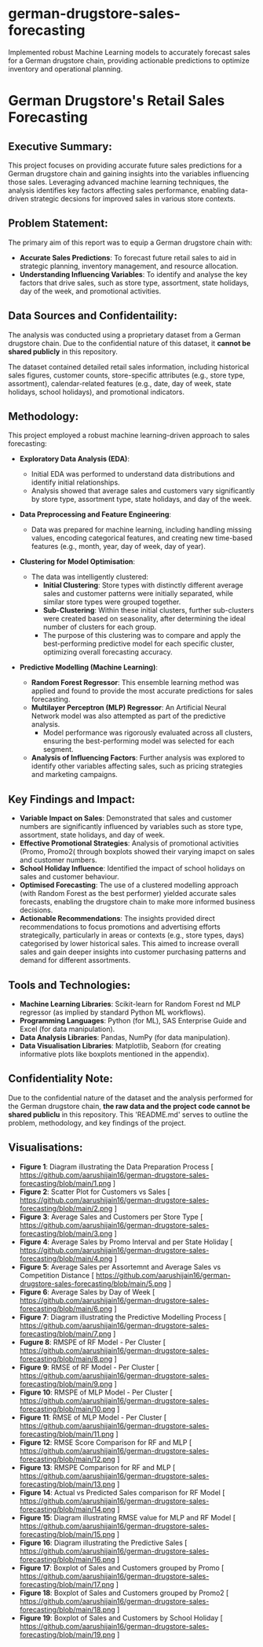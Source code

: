 # german-drugstore-sales-forecasting
Implemented robust Machine Learning models to accurately forecast sales for a German drugstore chain, providing actionable predictions to optimize inventory and operational planning.
# German Drugstore's Retail Sales Forecasting 
## Executive Summary:
This project focuses on providing accurate future sales predictions for a German drugstore chain and gaining insights into the variables influencing those sales. Leveraging advanced machine learning techniques, the analysis identifies key factors affecting sales performance, enabling data-driven strategic decsions for improved sales in various store contexts. 

## Problem Statement:
The primary aim of this report was to equip a German drugstore chain with:
* **Accurate Sales Predictions**: To forecast future retail sales to aid in strategic planning, inventory management, and resource allocation.
* **Understanding Influencing Variables**: To identify and analyse the key factors that drive sales, such as store type, assortment, state holidays, day of the week, and promotional activities.

## Data Sources and Confidentaility:
The analysis was conducted using a proprietary dataset from a German drugstore chain. Due to the confidential nature of this dataset, it **cannot be shared publicly** in this repository.

The dataset contained detailed retail sales information, including historical sales figures, customer counts, store-specific attributes (e.g., store type, assortment), calendar-related features (e.g., date, day of week, state holidays, school holidays), and promotional indicators. 

## Methodology:
This project employed a robust machine learning-driven approach to sales forecasting:
* **Exploratory Data Analysis (EDA)**:
  * Initial EDA was performed to understand data distributions and identify initial relationships.
  * Analysis showed that average sales and customers vary significantly by store type, assortment type, state holidays, and day of the week.
    
* **Data Preprocessing and Feature Engineering**:
  * Data was prepared for machine learning, including handling missing values, encoding categorical features, and creating new time-based features (e.g., month, year, day of week, day of year).

* **Clustering for Model Optimisation**:
  * The data was intelligently clustered:
     * **Initial Clustering**: Store types with distinctly different average sales and customer patterns were initially separated, while similar store types were grouped together.
     * **Sub-Clustering**: Within these initial clusters, further sub-clusters were created based on seasonality, after determining the ideal number of clusters for each group.
     * The purpose of this clustering was to compare and apply the best-performing predictive model for each specific cluster, optimizing overall forecasting accuracy.
* **Predictive Modelling (Machine Learning)**:
  * **Random Forest Regressor**: This ensemble learning method was applied and found to provide the most accurate predictions for sales forecasting.
  * **Multilayer Perceptron (MLP) Regressor**: An Artificial Neural Network model was also attempted as part of the predictive analysis.
    * Model performance was rigorously evaluated across all clusters, ensuring the best-performing model was selected for each segment.
  * **Analysis of Influencing Factors**: Further analysis was explored to identify other variables affecting sales, such as pricing strategies and marketing campaigns.

## Key Findings and Impact:
* **Variable Impact on Sales**: Demonstrated that sales and customer numbers are significantly influenced by variables such as store type, assortment, state holidays, and day of week.
* **Effective Promotional Strategies**: Analysis of promotional activities (Promo, Promo2( through boxplots showed their varying imapct on sales and customer numbers.
* **School Holiday Influence**: Identified the impact of school holidays on sales and customer behaviour.
* **Optimised Forecasting**: The use of a clustered modelling approach (with Random Forest as the best performer) yielded accurate sales forecasts, enabling the drugstore chain to make more informed business decisions.
* **Actionable Recommendations**: The insights provided direct recommendations to focus promotions and advertising efforts strategically, particularly in areas or contexts (e.g., store types, days) categorised by lower historical sales. This aimed to increase overall sales and gain deeper insights into customer purchasing patterns and demand for different assortments.

## Tools and Technologies:
* **Machine Learning Libraries**: Scikit-learn for Random Forest nd MLP regressor (as implied by standard Python ML workflows).
* **Programming Languages**: Python (for ML), SAS Enterprise Guide and Excel (for data manipulation).
* **Data Analysis Libraries**: Pandas, NumPy (for data manipulation).
* **Data Visualisation Libraries**: Matplotlib, Seaborn (for creating informative plots like boxplots mentioned in the appendix).

## Confidentiality Note:
Due to the confidential nature of the dataset and the analysis performed for the German drugstore chain, **the raw data and the project code cannot be shared publiclu** in this repository. This 'README.md' serves to outline the problem, methodology, and key findings of the project. 

## Visualisations:
* **Figure 1**: Diagram illustrating the Data Preparation Process [ https://github.com/aarushijain16/german-drugstore-sales-forecasting/blob/main/1.png ]
* **Figure 2**: Scatter Plot for Customers vs Sales [ https://github.com/aarushijain16/german-drugstore-sales-forecasting/blob/main/2.png ]
* **Figure 3**: Average Sales and Customers per Store Type [ https://github.com/aarushijain16/german-drugstore-sales-forecasting/blob/main/3.png ]
* **Figure 4**: Average Sales by Promo Interval and per State Holiday [ https://github.com/aarushijain16/german-drugstore-sales-forecasting/blob/main/4.png ]
* **Figure 5**: Average Sales per Assortemnt and Average Sales vs Competition Distance [ https://github.com/aarushijain16/german-drugstore-sales-forecasting/blob/main/5.png ]
* **Figure 6**: Average Sales by Day of Week [ https://github.com/aarushijain16/german-drugstore-sales-forecasting/blob/main/6.png ]
* **Figure 7**: Diagram illustrating the Predictive Modelling Process [ https://github.com/aarushijain16/german-drugstore-sales-forecasting/blob/main/7.png  ]
* **Fugure 8**: RMSPE of RF Model - Per Cluster [ https://github.com/aarushijain16/german-drugstore-sales-forecasting/blob/main/8.png ]
* **Figure 9**: RMSE of RF Model - Per Cluster [ https://github.com/aarushijain16/german-drugstore-sales-forecasting/blob/main/9.png ]
* **Figure 10**: RMSPE of MLP Model - Per Cluster [ https://github.com/aarushijain16/german-drugstore-sales-forecasting/blob/main/10.png ]
* **Figure 11**: RMSE of MLP Model - Per Cluster [ https://github.com/aarushijain16/german-drugstore-sales-forecasting/blob/main/11.png ]
* **Figure 12**: RMSE Score Comparison for RF and MLP [ https://github.com/aarushijain16/german-drugstore-sales-forecasting/blob/main/12.png ]
* **Figure 13**: RMSPE Comparison for RF and MLP [ https://github.com/aarushijain16/german-drugstore-sales-forecasting/blob/main/13.png ]
* **Figure 14**: Actual vs Predicted Sales comparison for RF Model [ https://github.com/aarushijain16/german-drugstore-sales-forecasting/blob/main/14.png ]
* **Figure 15**: Diagram illustrating RMSE value for MLP and RF Model [ https://github.com/aarushijain16/german-drugstore-sales-forecasting/blob/main/15.png ]
* **Figure 16**: Diagram illustrating the Predictive Sales [ https://github.com/aarushijain16/german-drugstore-sales-forecasting/blob/main/16.png ]
* **Figure 17**: Boxplot of Sales and Customers grouped by Promo [ https://github.com/aarushijain16/german-drugstore-sales-forecasting/blob/main/17.png ]
* **Figure 18**: Boxplot of Sales and Customers grouped by Promo2 [ https://github.com/aarushijain16/german-drugstore-sales-forecasting/blob/main/18.png ]
* **Figure 19**: Boxplot of Sales and Customers by School Holiday [ https://github.com/aarushijain16/german-drugstore-sales-forecasting/blob/main/19.png ]
